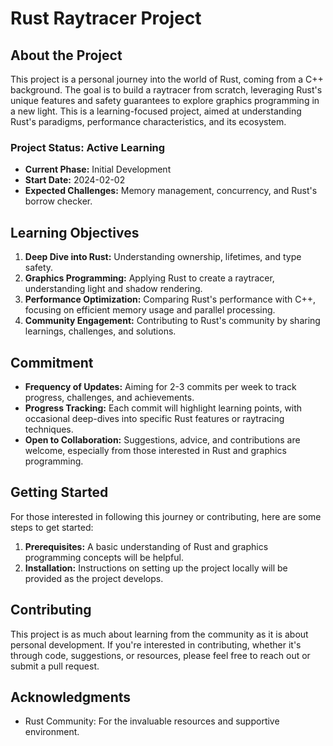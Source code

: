# Rust Raytracer Project

## About the Project

This project is a personal journey into the world of Rust, coming from a C++ background. The goal is to build a raytracer from scratch, leveraging Rust's unique features and safety guarantees to explore graphics programming in a new light. This is a learning-focused project, aimed at understanding Rust's paradigms, performance characteristics, and its ecosystem.

### Project Status: Active Learning

- **Current Phase:** Initial Development
- **Start Date:** 2024-02-02
- **Expected Challenges:** Memory management, concurrency, and Rust's borrow checker.

## Learning Objectives

1. **Deep Dive into Rust:** Understanding ownership, lifetimes, and type safety.
2. **Graphics Programming:** Applying Rust to create a raytracer, understanding light and shadow rendering.
3. **Performance Optimization:** Comparing Rust's performance with C++, focusing on efficient memory usage and parallel processing.
4. **Community Engagement:** Contributing to Rust's community by sharing learnings, challenges, and solutions.

## Commitment

- **Frequency of Updates:** Aiming for 2-3 commits per week to track progress, challenges, and achievements.
- **Progress Tracking:** Each commit will highlight learning points, with occasional deep-dives into specific Rust features or raytracing techniques.
- **Open to Collaboration:** Suggestions, advice, and contributions are welcome, especially from those interested in Rust and graphics programming.

## Getting Started

For those interested in following this journey or contributing, here are some steps to get started:

1. **Prerequisites:** A basic understanding of Rust and graphics programming concepts will be helpful.
2. **Installation:** Instructions on setting up the project locally will be provided as the project develops.

## Contributing

This project is as much about learning from the community as it is about personal development. If you're interested in contributing, whether it's through code, suggestions, or resources, please feel free to reach out or submit a pull request.

## Acknowledgments

- Rust Community: For the invaluable resources and supportive environment.
